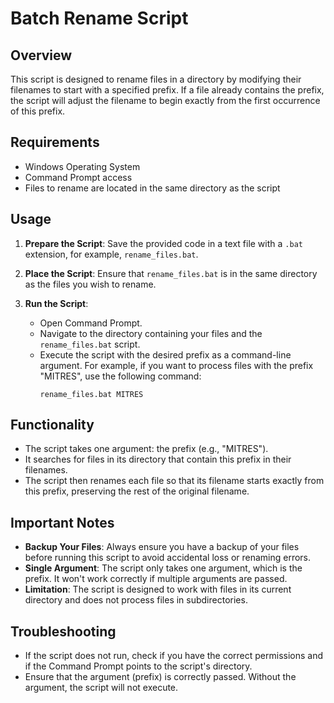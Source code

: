 # Batch Rename Script

## Overview

This script is designed to rename files in a directory by modifying their filenames to start with a specified prefix. If a file already contains the prefix, the script will adjust the filename to begin exactly from the first occurrence of this prefix.

## Requirements

- Windows Operating System
- Command Prompt access
- Files to rename are located in the same directory as the script

## Usage

1. **Prepare the Script**: Save the provided code in a text file with a `.bat` extension, for example, `rename_files.bat`.

2. **Place the Script**: Ensure that `rename_files.bat` is in the same directory as the files you wish to rename.

3. **Run the Script**:
    - Open Command Prompt.
    - Navigate to the directory containing your files and the `rename_files.bat` script.
    - Execute the script with the desired prefix as a command-line argument. For example, if you want to process files with the prefix "MITRES", use the following command:
      ```
      rename_files.bat MITRES
      ```

## Functionality

- The script takes one argument: the prefix (e.g., "MITRES").
- It searches for files in its directory that contain this prefix in their filenames.
- The script then renames each file so that its filename starts exactly from this prefix, preserving the rest of the original filename.

## Important Notes

- **Backup Your Files**: Always ensure you have a backup of your files before running this script to avoid accidental loss or renaming errors.
- **Single Argument**: The script only takes one argument, which is the prefix. It won't work correctly if multiple arguments are passed.
- **Limitation**: The script is designed to work with files in its current directory and does not process files in subdirectories.

## Troubleshooting

- If the script does not run, check if you have the correct permissions and if the Command Prompt points to the script's directory.
- Ensure that the argument (prefix) is correctly passed. Without the argument, the script will not execute.
